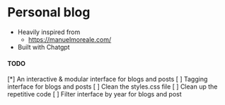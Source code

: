 # Personal blog

- Heavily inspired from
    - https://manuelmoreale.com/
- Built with Chatgpt

#### TODO
[*] An interactive & modular interface for blogs and posts
[ ] Tagging interface for blogs and posts
[ ] Clean the styles.css file
[ ] Clean up the repetitive code
[ ] Filter interface by year for blogs and post 